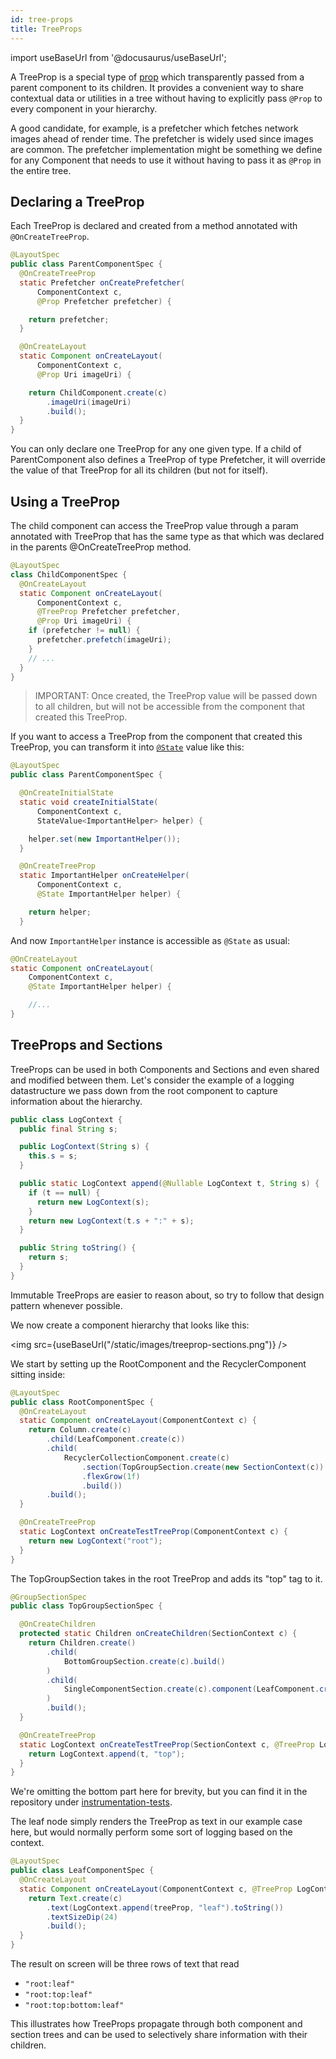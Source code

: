 ```yaml
---
id: tree-props
title: TreeProps
---
```

import useBaseUrl from '@docusaurus/useBaseUrl';

A TreeProp is a special type of [prop](/docs/props) which transparently passed
from a parent component to its children. It provides a convenient way to share
contextual data or utilities in a tree without having to explicitly pass `@Prop`
to every component in your hierarchy.

A good candidate, for example, is a prefetcher which fetches network images
ahead of render time. The prefetcher is widely used since images are common. The
prefetcher implementation might be something we define for any Component that
needs to use it without having to pass it as `@Prop` in the entire tree.

## Declaring a TreeProp

Each TreeProp is declared and created from a method annotated with `@OnCreateTreeProp`.

```java
@LayoutSpec
public class ParentComponentSpec {
  @OnCreateTreeProp
  static Prefetcher onCreatePrefetcher(
      ComponentContext c,
      @Prop Prefetcher prefetcher) {

    return prefetcher;
  }

  @OnCreateLayout
  static Component onCreateLayout(
      ComponentContext c,
      @Prop Uri imageUri) {

    return ChildComponent.create(c)
        .imageUri(imageUri)
        .build();
  }
}
```

You can only declare one TreeProp for any one given type. If a child of ParentComponent also defines a TreeProp of type Prefetcher, it will override the value of that TreeProp for all its children (but not for itself).

## Using a TreeProp

The child component can access the TreeProp value through a param annotated with TreeProp that has the same type as that which was declared in the parents @OnCreateTreeProp method.

``` java
@LayoutSpec
class ChildComponentSpec {
  @OnCreateLayout
  static Component onCreateLayout(
      ComponentContext c,
      @TreeProp Prefetcher prefetcher,
      @Prop Uri imageUri) {
    if (prefetcher != null) {
      prefetcher.prefetch(imageUri);
    }
    // ...
  }
}
```

> IMPORTANT: Once created, the TreeProp value will be passed down to all children, but will not be accessible from the component that created this TreeProp.

If you want to access a TreeProp from the component that created this TreeProp, you can transform it into [`@State`](https://fblitho.com/docs/state) value like this:

```java
@LayoutSpec
public class ParentComponentSpec {

  @OnCreateInitialState
  static void createInitialState(
      ComponentContext c,
      StateValue<ImportantHelper> helper) {

    helper.set(new ImportantHelper());
  }

  @OnCreateTreeProp
  static ImportantHelper onCreateHelper(
      ComponentContext c,
      @State ImportantHelper helper) {

    return helper;
  }
```

And now `ImportantHelper` instance is accessible as `@State` as usual:

```java
@OnCreateLayout
static Component onCreateLayout(
    ComponentContext c,
    @State ImportantHelper helper) {

	//...
}
```

## TreeProps and Sections

TreeProps can be used in both Components and Sections and even shared and
modified between them. Let's consider the example of a logging datastructure we
pass down from the root component to capture information about the hierarchy.

```java
public class LogContext {
  public final String s;

  public LogContext(String s) {
    this.s = s;
  }

  public static LogContext append(@Nullable LogContext t, String s) {
    if (t == null) {
      return new LogContext(s);
    }
    return new LogContext(t.s + ":" + s);
  }

  public String toString() {
    return s;
  }
}

```

Immutable TreeProps are easier to reason about, so try to follow that design
pattern whenever possible.

We now create a component hierarchy that looks like this:

<img src={useBaseUrl("/static/images/treeprop-sections.png")} />

We start by setting up the RootComponent and the RecyclerComponent sitting
inside:

```java
@LayoutSpec
public class RootComponentSpec {
  @OnCreateLayout
  static Component onCreateLayout(ComponentContext c) {
    return Column.create(c)
        .child(LeafComponent.create(c))
        .child(
            RecyclerCollectionComponent.create(c)
                .section(TopGroupSection.create(new SectionContext(c)).build())
                .flexGrow(1f)
                .build())
        .build();
  }

  @OnCreateTreeProp
  static LogContext onCreateTestTreeProp(ComponentContext c) {
    return new LogContext("root");
  }
}
```

The TopGroupSection takes in the root TreeProp and adds its "top" tag to it.

```java
@GroupSectionSpec
public class TopGroupSectionSpec {

  @OnCreateChildren
  protected static Children onCreateChildren(SectionContext c) {
    return Children.create()
        .child(
            BottomGroupSection.create(c).build()
        )
        .child(
            SingleComponentSection.create(c).component(LeafComponent.create(c))
        )
        .build();
  }

  @OnCreateTreeProp
  static LogContext onCreateTestTreeProp(SectionContext c, @TreeProp LogContext t) {
    return LogContext.append(t, "top");
  }
}
```

We're omitting the bottom part here for brevity, but you can find it in the
repository under [instrumentation-tests](https://github.com/facebook/litho/tree/master/litho-instrumentation-tests/src/main/java/com/facebook/litho/sections/treeprops).

The leaf node simply renders the TreeProp as text in our example case here, but
would normally perform some sort of logging based on the context.

```java
@LayoutSpec
public class LeafComponentSpec {
  @OnCreateLayout
  static Component onCreateLayout(ComponentContext c, @TreeProp LogContext treeProp) {
    return Text.create(c)
        .text(LogContext.append(treeProp, "leaf").toString())
        .textSizeDip(24)
        .build();
  }
}
```

The result on screen will be three rows of text that read

- `"root:leaf"`
- `"root:top:leaf"`
- `"root:top:bottom:leaf"`

This illustrates how TreeProps propagate through both component and section
trees and can be used to selectively share information with their children.
